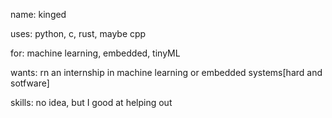 name: kinged 

uses: python, c, rust, maybe cpp

for: machine learning, embedded, tinyML

wants: rn an internship in machine learning or embedded systems[hard and sotfware]

skills: no idea, but I good at helping out
